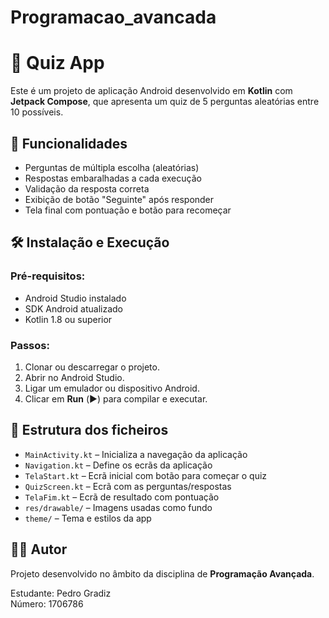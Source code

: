 # Programacao_avancada
# 📱 Quiz App

Este é um projeto de aplicação Android desenvolvido em **Kotlin** com **Jetpack Compose**, que apresenta um quiz de 5 perguntas aleatórias entre 10 possíveis.

## 🎯 Funcionalidades

- Perguntas de múltipla escolha (aleatórias)
- Respostas embaralhadas a cada execução
- Validação da resposta correta
- Exibição de botão "Seguinte" após responder
- Tela final com pontuação e botão para recomeçar

## 🛠️ Instalação e Execução

### Pré-requisitos:
- Android Studio instalado
- SDK Android atualizado
- Kotlin 1.8 ou superior

### Passos:
1. Clonar ou descarregar o projeto.
2. Abrir no Android Studio.
3. Ligar um emulador ou dispositivo Android.
4. Clicar em **Run** (▶️) para compilar e executar.

## 📂 Estrutura dos ficheiros

- `MainActivity.kt` – Inicializa a navegação da aplicação
- `Navigation.kt` – Define os ecrãs da aplicação
- `TelaStart.kt` – Ecrã inicial com botão para começar o quiz
- `QuizScreen.kt` – Ecrã com as perguntas/respostas
- `TelaFim.kt` – Ecrã de resultado com pontuação
- `res/drawable/` – Imagens usadas como fundo
- `theme/` – Tema e estilos da app

## 👨‍💻 Autor

Projeto desenvolvido no âmbito da disciplina de **Programação Avançada**.

Estudante: Pedro Gradiz  
Número: 1706786

